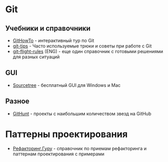 # Git

## Учебники и справочники

- [GitHowTo](https://githowto.com/ru) - интерактивный тур по Git
- [git-tips](https://github.com/Imangazaliev/git-tips) - Часто используемые трюки и советы при работе с Git
- [git-flight-rules](https://github.com/k88hudson/git-flight-rules) (ENG) - еще один справочник с готовыми решениями для разных ситуаций

## GUI

- [Sourcetree](https://www.sourcetreeapp.com) - бесплатный GUI для Windows и Mac

## Разное

- [GitHunt](https://kamranahmed.info/githunt) - проекты с наибольшим количеством звезд на GitHub

# Паттерны проектирования

- [Рефакторинг.Гуру](https://refactoring.guru/ru) - справочник по приемам рефакторинга и паттернам проектирования с примерами
